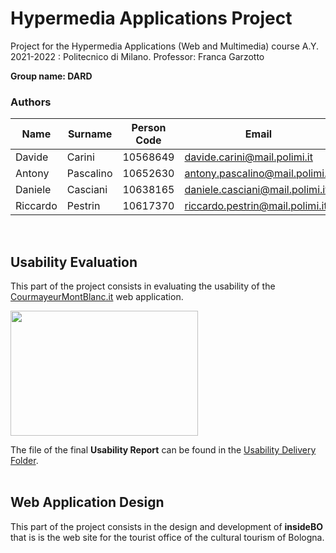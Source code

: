 # Hypermedia Applications Project
Project for the Hypermedia Applications (Web and Multimedia) course A.Y. 2021-2022 : Politecnico di Milano.
Professor: Franca Garzotto

**Group name: DARD**

### **Authors** 
| Name     | Surname    | Person Code | Email
|------------|-------------| ----------| ----------|
| Davide | Carini | 10568649| davide.carini@mail.polimi.it
| Antony | Pascalino |10652630 |antony.pascalino@mail.polimi.it
| Daniele | Casciani |10638165|daniele.casciani@mail.polimi.it
| Riccardo | Pestrin |10617370|riccardo.pestrin@mail.polimi.it
  <br>
  
## **Usability Evaluation**
This part of the project consists in evaluating the usability of the [CourmayeurMontBlanc.it](https://www.courmayeurmontblanc.it/it) web application.
 <br>
 
 <img src="https://github.com/davidecarini/HYPE_PROJECT21-22/blob/main/Usability%20Report/courmayeur_logo.jpg" width="300" height="200">

 
The file of the final **Usability Report** can be found in the [Usability Delivery Folder](https://github.com/davidecarini/HYPE_PROJECT21-22/tree/main/Usability%20Report).
  <br>
  <br>
  
  
## **Web Application Design**
This part of the project consists in the design and development of **insideBO** that is is the web site for the tourist office of the cultural tourism of Bologna.
 <br>

